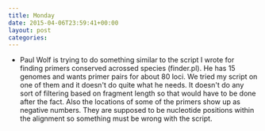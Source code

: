 ```yaml
---
title: Monday
date: 2015-04-06T23:59:41+00:00
layout: post
categories:
---
```

  * Paul Wolf is trying to do something similar to the script I wrote for finding primers conserved acrossed species (finder.pl). He has 15 genomes and wants primer pairs for about 80 loci. We tried my script on one of them and it doesn't do quite what he needs. It doesn't do any sort of filtering based on fragment length so that would have to be done after the fact. Also the locations of some of the primers show up as negative numbers. They are supposed to be nucleotide positions within the alignment so something must be wrong with the script.
